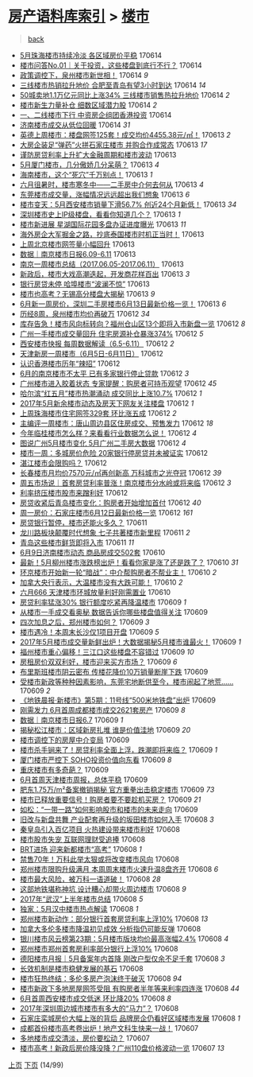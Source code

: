 [房产语料库索引](../../README.md)  > [楼市](楼市.md)
====
> [back](../README.md)

- [5月珠海楼市持续冷淡 各区域房价平稳](http://jkwz.applinzi.com/ittc/6978977333795881989.html#5%E6%9C%88%E7%8F%A0%E6%B5%B7%E6%A5%BC%E5%B8%82%E6%8C%81%E7%BB%AD%E5%86%B7%E6%B7%A1+%E5%90%84%E5%8C%BA%E5%9F%9F%E6%88%BF%E4%BB%B7%E5%B9%B3%E7%A8%B3) 170614  
- [楼市问答No.01｜关于投资，这些楼盘到底行不行？](http://jkwz.applinzi.com/ittc/6978961355427021829.html#%E6%A5%BC%E5%B8%82%E9%97%AE%E7%AD%94No.01%EF%BD%9C%E5%85%B3%E4%BA%8E%E6%8A%95%E8%B5%84%EF%BC%8C%E8%BF%99%E4%BA%9B%E6%A5%BC%E7%9B%98%E5%88%B0%E5%BA%95%E8%A1%8C%E4%B8%8D%E8%A1%8C%EF%BC%9F) 170614  
- [政策调控下，泉州楼市新世相！](http://jkwz.applinzi.com/ittc/6978950070878602245.html#%E6%94%BF%E7%AD%96%E8%B0%83%E6%8E%A7%E4%B8%8B%EF%BC%8C%E6%B3%89%E5%B7%9E%E6%A5%BC%E5%B8%82%E6%96%B0%E4%B8%96%E7%9B%B8%EF%BC%81) 170614 *9* 
- [三线楼市热销拉升地价 合肥至青岛有望3小时到达](http://jkwz.applinzi.com/ittc/6978948868807853061.html#%E4%B8%89%E7%BA%BF%E6%A5%BC%E5%B8%82%E7%83%AD%E9%94%80%E6%8B%89%E5%8D%87%E5%9C%B0%E4%BB%B7+%E5%90%88%E8%82%A5%E8%87%B3%E9%9D%92%E5%B2%9B%E6%9C%89%E6%9C%9B3%E5%B0%8F%E6%97%B6%E5%88%B0%E8%BE%BE) 170614 *14* 
- [50城卖地1.1万亿元同比上涨34% 三线楼市销售热拉升地价](http://jkwz.applinzi.com/ittc/6978905158925681669.html#50%E5%9F%8E%E5%8D%96%E5%9C%B01.1%E4%B8%87%E4%BA%BF%E5%85%83%E5%90%8C%E6%AF%94%E4%B8%8A%E6%B6%A834%25+%E4%B8%89%E7%BA%BF%E6%A5%BC%E5%B8%82%E9%94%80%E5%94%AE%E7%83%AD%E6%8B%89%E5%8D%87%E5%9C%B0%E4%BB%B7) 170614 *2* 
- [楼市新生力量补仓 细数区域潜力股](http://jkwz.applinzi.com/ittc/6978913134868694020.html#%E6%A5%BC%E5%B8%82%E6%96%B0%E7%94%9F%E5%8A%9B%E9%87%8F%E8%A1%A5%E4%BB%93+%E7%BB%86%E6%95%B0%E5%8C%BA%E5%9F%9F%E6%BD%9C%E5%8A%9B%E8%82%A1) 170614 *2* 
- [一、二线楼市下行 中资房企组团香港投资](http://jkwz.applinzi.com/ittc/6978846015015617540.html#%E4%B8%80%E3%80%81%E4%BA%8C%E7%BA%BF%E6%A5%BC%E5%B8%82%E4%B8%8B%E8%A1%8C+%E4%B8%AD%E8%B5%84%E6%88%BF%E4%BC%81%E7%BB%84%E5%9B%A2%E9%A6%99%E6%B8%AF%E6%8A%95%E8%B5%84) 170614  
- [济南楼市成交从低位回暖](http://jkwz.applinzi.com/ittc/6978830214363612165.html#%E6%B5%8E%E5%8D%97%E6%A5%BC%E5%B8%82%E6%88%90%E4%BA%A4%E4%BB%8E%E4%BD%8E%E4%BD%8D%E5%9B%9E%E6%9A%96) 170614 *31* 
- [英德上周楼市：楼盘网签125套！成交均价4455.38元/㎡！](http://jkwz.applinzi.com/ittc/6978797838367458308.html#%E8%8B%B1%E5%BE%B7%E4%B8%8A%E5%91%A8%E6%A5%BC%E5%B8%82%EF%BC%9A%E6%A5%BC%E7%9B%98%E7%BD%91%E7%AD%BE125%E5%A5%97%EF%BC%81%E6%88%90%E4%BA%A4%E5%9D%87%E4%BB%B74455.38%E5%85%83%2F%E3%8E%A1%EF%BC%81) 170613 *2* 
- [大房企装足“弹药”火拼石家庄楼市 并购合作成常态](http://jkwz.applinzi.com/ittc/6978796113053090821.html#%E5%A4%A7%E6%88%BF%E4%BC%81%E8%A3%85%E8%B6%B3%E2%80%9C%E5%BC%B9%E8%8D%AF%E2%80%9D%E7%81%AB%E6%8B%BC%E7%9F%B3%E5%AE%B6%E5%BA%84%E6%A5%BC%E5%B8%82+%E5%B9%B6%E8%B4%AD%E5%90%88%E4%BD%9C%E6%88%90%E5%B8%B8%E6%80%81) 170613 *17* 
- [谨防房贷利率上升扩大金融周期和楼市波动](http://jkwz.applinzi.com/ittc/6978793540598367236.html#%E8%B0%A8%E9%98%B2%E6%88%BF%E8%B4%B7%E5%88%A9%E7%8E%87%E4%B8%8A%E5%8D%87%E6%89%A9%E5%A4%A7%E9%87%91%E8%9E%8D%E5%91%A8%E6%9C%9F%E5%92%8C%E6%A5%BC%E5%B8%82%E6%B3%A2%E5%8A%A8) 170613  
- [5月厦门楼市，几分傲娇几分呆萌？](http://jkwz.applinzi.com/ittc/6978757029949604868.html#5%E6%9C%88%E5%8E%A6%E9%97%A8%E6%A5%BC%E5%B8%82%EF%BC%8C%E5%87%A0%E5%88%86%E5%82%B2%E5%A8%87%E5%87%A0%E5%88%86%E5%91%86%E8%90%8C%EF%BC%9F) 170613 *4* 
- [海南楼市，这个“死穴”千万别点！](http://jkwz.applinzi.com/ittc/6978717335874438149.html#%E6%B5%B7%E5%8D%97%E6%A5%BC%E5%B8%82%EF%BC%8C%E8%BF%99%E4%B8%AA%E2%80%9C%E6%AD%BB%E7%A9%B4%E2%80%9D%E5%8D%83%E4%B8%87%E5%88%AB%E7%82%B9%EF%BC%81) 170613 *1* 
- [六月徂暑时，楼市寒冬中——二手房中介何去何从](http://jkwz.applinzi.com/ittc/6978694269060514821.html#%E5%85%AD%E6%9C%88%E5%BE%82%E6%9A%91%E6%97%B6%EF%BC%8C%E6%A5%BC%E5%B8%82%E5%AF%92%E5%86%AC%E4%B8%AD%E2%80%94%E2%80%94%E4%BA%8C%E6%89%8B%E6%88%BF%E4%B8%AD%E4%BB%8B%E4%BD%95%E5%8E%BB%E4%BD%95%E4%BB%8E) 170613 *4* 
- [东莞楼市成交量，涨幅情况远远超出我们想象](http://jkwz.applinzi.com/ittc/6978699065997919237.html#%E4%B8%9C%E8%8E%9E%E6%A5%BC%E5%B8%82%E6%88%90%E4%BA%A4%E9%87%8F%EF%BC%8C%E6%B6%A8%E5%B9%85%E6%83%85%E5%86%B5%E8%BF%9C%E8%BF%9C%E8%B6%85%E5%87%BA%E6%88%91%E4%BB%AC%E6%83%B3%E8%B1%A1) 170613 *6* 
- [楼市变天：5月西安楼市销量下滑56.7% 创近24个月新低！](http://jkwz.applinzi.com/ittc/6978693969713054724.html#%E6%A5%BC%E5%B8%82%E5%8F%98%E5%A4%A9%EF%BC%9A5%E6%9C%88%E8%A5%BF%E5%AE%89%E6%A5%BC%E5%B8%82%E9%94%80%E9%87%8F%E4%B8%8B%E6%BB%9156.7%25+%E5%88%9B%E8%BF%9124%E4%B8%AA%E6%9C%88%E6%96%B0%E4%BD%8E%EF%BC%81) 170613 *34* 
- [深圳楼市史上IP级楼盘，看看你知道几个？](http://jkwz.applinzi.com/ittc/6978676309495383045.html#%E6%B7%B1%E5%9C%B3%E6%A5%BC%E5%B8%82%E5%8F%B2%E4%B8%8AIP%E7%BA%A7%E6%A5%BC%E7%9B%98%EF%BC%8C%E7%9C%8B%E7%9C%8B%E4%BD%A0%E7%9F%A5%E9%81%93%E5%87%A0%E4%B8%AA%EF%BC%9F) 170613 *1* 
- [楼市新进展 星湖国际花园多盘办证进度曝光](http://jkwz.applinzi.com/ittc/6978653302278325253.html#%E6%A5%BC%E5%B8%82%E6%96%B0%E8%BF%9B%E5%B1%95+%E6%98%9F%E6%B9%96%E5%9B%BD%E9%99%85%E8%8A%B1%E5%9B%AD%E5%A4%9A%E7%9B%98%E5%8A%9E%E8%AF%81%E8%BF%9B%E5%BA%A6%E6%9B%9D%E5%85%89) 170613 *11* 
- [海外房企大军掘金之路，抄底泰国楼市时机正当时！](http://jkwz.applinzi.com/ittc/6978636208396567556.html#%E6%B5%B7%E5%A4%96%E6%88%BF%E4%BC%81%E5%A4%A7%E5%86%9B%E6%8E%98%E9%87%91%E4%B9%8B%E8%B7%AF%EF%BC%8C%E6%8A%84%E5%BA%95%E6%B3%B0%E5%9B%BD%E6%A5%BC%E5%B8%82%E6%97%B6%E6%9C%BA%E6%AD%A3%E5%BD%93%E6%97%B6%EF%BC%81) 170613  
- [上周北京楼市网签量小幅回升](http://jkwz.applinzi.com/ittc/6978601631351309317.html#%E4%B8%8A%E5%91%A8%E5%8C%97%E4%BA%AC%E6%A5%BC%E5%B8%82%E7%BD%91%E7%AD%BE%E9%87%8F%E5%B0%8F%E5%B9%85%E5%9B%9E%E5%8D%87) 170613  
- [数据｜南京楼市日报6.09-6.11](http://jkwz.applinzi.com/ittc/6978596667195393029.html#%E6%95%B0%E6%8D%AE%EF%BD%9C%E5%8D%97%E4%BA%AC%E6%A5%BC%E5%B8%82%E6%97%A5%E6%8A%A56.09-6.11) 170613  
- [南京一周楼市总结（2017.06.05-2017.06.11）](http://jkwz.applinzi.com/ittc/6978594962261148677.html#%E5%8D%97%E4%BA%AC%E4%B8%80%E5%91%A8%E6%A5%BC%E5%B8%82%E6%80%BB%E7%BB%93%EF%BC%882017.06.05-2017.06.11%EF%BC%89) 170613  
- [新政后，楼市大戏高潮迭起，开发商花样百出](http://jkwz.applinzi.com/ittc/6978579518770906117.html#%E6%96%B0%E6%94%BF%E5%90%8E%EF%BC%8C%E6%A5%BC%E5%B8%82%E5%A4%A7%E6%88%8F%E9%AB%98%E6%BD%AE%E8%BF%AD%E8%B5%B7%EF%BC%8C%E5%BC%80%E5%8F%91%E5%95%86%E8%8A%B1%E6%A0%B7%E7%99%BE%E5%87%BA) 170613 *3* 
- [银行房贷未停 哈埠楼市“波澜不惊”](http://jkwz.applinzi.com/ittc/6978574660496000004.html#%E9%93%B6%E8%A1%8C%E6%88%BF%E8%B4%B7%E6%9C%AA%E5%81%9C+%E5%93%88%E5%9F%A0%E6%A5%BC%E5%B8%82%E2%80%9C%E6%B3%A2%E6%BE%9C%E4%B8%8D%E6%83%8A%E2%80%9D) 170613  
- [楼市也高考？无锡高分楼盘大揭秘](http://jkwz.applinzi.com/ittc/6978542463185585156.html#%E6%A5%BC%E5%B8%82%E4%B9%9F%E9%AB%98%E8%80%83%EF%BC%9F%E6%97%A0%E9%94%A1%E9%AB%98%E5%88%86%E6%A5%BC%E7%9B%98%E5%A4%A7%E6%8F%AD%E7%A7%98) 170613 *9* 
- [6月新一周房价，深圳二手房楼市6月13日最新价格一览！](http://jkwz.applinzi.com/ittc/6978518436257727492.html#6%E6%9C%88%E6%96%B0%E4%B8%80%E5%91%A8%E6%88%BF%E4%BB%B7%EF%BC%8C%E6%B7%B1%E5%9C%B3%E4%BA%8C%E6%89%8B%E6%88%BF%E6%A5%BC%E5%B8%826%E6%9C%8813%E6%97%A5%E6%9C%80%E6%96%B0%E4%BB%B7%E6%A0%BC%E4%B8%80%E8%A7%88%EF%BC%81) 170613 *6* 
- [历经8周，泉州楼市均价再破万](http://jkwz.applinzi.com/ittc/6978390885967332357.html#%E5%8E%86%E7%BB%8F8%E5%91%A8%EF%BC%8C%E6%B3%89%E5%B7%9E%E6%A5%BC%E5%B8%82%E5%9D%87%E4%BB%B7%E5%86%8D%E7%A0%B4%E4%B8%87) 170612 *34* 
- [库存告急！楼市风向标转向？福州仓山区13个即将入市新盘一览](http://jkwz.applinzi.com/ittc/6978369550335607813.html#%E5%BA%93%E5%AD%98%E5%91%8A%E6%80%A5%EF%BC%81%E6%A5%BC%E5%B8%82%E9%A3%8E%E5%90%91%E6%A0%87%E8%BD%AC%E5%90%91%EF%BC%9F%E7%A6%8F%E5%B7%9E%E4%BB%93%E5%B1%B1%E5%8C%BA13%E4%B8%AA%E5%8D%B3%E5%B0%86%E5%85%A5%E5%B8%82%E6%96%B0%E7%9B%98%E4%B8%80%E8%A7%88) 170612 *8* 
- [广州一手楼市成交量回升 住宅房源补仓暴涨374%](http://jkwz.applinzi.com/ittc/6978352941416055812.html#%E5%B9%BF%E5%B7%9E%E4%B8%80%E6%89%8B%E6%A5%BC%E5%B8%82%E6%88%90%E4%BA%A4%E9%87%8F%E5%9B%9E%E5%8D%87+%E4%BD%8F%E5%AE%85%E6%88%BF%E6%BA%90%E8%A1%A5%E4%BB%93%E6%9A%B4%E6%B6%A8374%25) 170612 *5* 
- [西安楼市快报 每周数据解读（6.5-6.11）](http://jkwz.applinzi.com/ittc/6978344836900848645.html#%E8%A5%BF%E5%AE%89%E6%A5%BC%E5%B8%82%E5%BF%AB%E6%8A%A5+%E6%AF%8F%E5%91%A8%E6%95%B0%E6%8D%AE%E8%A7%A3%E8%AF%BB%EF%BC%886.5-6.11%EF%BC%89) 170612 *2* 
- [天津新房一周楼市（6月5日-6月11日）](http://jkwz.applinzi.com/ittc/6978341897251587077.html#%E5%A4%A9%E6%B4%A5%E6%96%B0%E6%88%BF%E4%B8%80%E5%91%A8%E6%A5%BC%E5%B8%82%EF%BC%886%E6%9C%885%E6%97%A5-6%E6%9C%8811%E6%97%A5%EF%BC%89) 170612  
- [认识香港楼市历年“辣招”](http://jkwz.applinzi.com/ittc/6978330217662645252.html#%E8%AE%A4%E8%AF%86%E9%A6%99%E6%B8%AF%E6%A5%BC%E5%B8%82%E5%8E%86%E5%B9%B4%E2%80%9C%E8%BE%A3%E6%8B%9B%E2%80%9D) 170612  
- [6月的南京楼市不太平 已有多家银行停止贷款](http://jkwz.applinzi.com/ittc/6978331584808616964.html#6%E6%9C%88%E7%9A%84%E5%8D%97%E4%BA%AC%E6%A5%BC%E5%B8%82%E4%B8%8D%E5%A4%AA%E5%B9%B3+%E5%B7%B2%E6%9C%89%E5%A4%9A%E5%AE%B6%E9%93%B6%E8%A1%8C%E5%81%9C%E6%AD%A2%E8%B4%B7%E6%AC%BE) 170612 *3* 
- [广州楼市进入胶着状态 专家提醒：购房者可持币观望](http://jkwz.applinzi.com/ittc/6978331508459701253.html#%E5%B9%BF%E5%B7%9E%E6%A5%BC%E5%B8%82%E8%BF%9B%E5%85%A5%E8%83%B6%E7%9D%80%E7%8A%B6%E6%80%81+%E4%B8%93%E5%AE%B6%E6%8F%90%E9%86%92%EF%BC%9A%E8%B4%AD%E6%88%BF%E8%80%85%E5%8F%AF%E6%8C%81%E5%B8%81%E8%A7%82%E6%9C%9B) 170612 *45* 
- [哈尔滨“红五月”楼市热潮涌动 成交同比上涨10.7%](http://jkwz.applinzi.com/ittc/6978329397407777797.html#%E5%93%88%E5%B0%94%E6%BB%A8%E2%80%9C%E7%BA%A2%E4%BA%94%E6%9C%88%E2%80%9D%E6%A5%BC%E5%B8%82%E7%83%AD%E6%BD%AE%E6%B6%8C%E5%8A%A8+%E6%88%90%E4%BA%A4%E5%90%8C%E6%AF%94%E4%B8%8A%E6%B6%A810.7%25) 170612 *1* 
- [2017年5月新余楼市动态及房天下网友关注楼盘](http://jkwz.applinzi.com/ittc/6978310544321676293.html#2017%E5%B9%B45%E6%9C%88%E6%96%B0%E4%BD%99%E6%A5%BC%E5%B8%82%E5%8A%A8%E6%80%81%E5%8F%8A%E6%88%BF%E5%A4%A9%E4%B8%8B%E7%BD%91%E5%8F%8B%E5%85%B3%E6%B3%A8%E6%A5%BC%E7%9B%98) 170612 *1* 
- [上周珠海楼市住宅网签329套 环比涨五成](http://jkwz.applinzi.com/ittc/6978309538003289092.html#%E4%B8%8A%E5%91%A8%E7%8F%A0%E6%B5%B7%E6%A5%BC%E5%B8%82%E4%BD%8F%E5%AE%85%E7%BD%91%E7%AD%BE329%E5%A5%97+%E7%8E%AF%E6%AF%94%E6%B6%A8%E4%BA%94%E6%88%90) 170612 *2* 
- [主编评一周楼市：唐山周边县区住房成交、预售发力](http://jkwz.applinzi.com/ittc/6978311713903346692.html#%E4%B8%BB%E7%BC%96%E8%AF%84%E4%B8%80%E5%91%A8%E6%A5%BC%E5%B8%82%EF%BC%9A%E5%94%90%E5%B1%B1%E5%91%A8%E8%BE%B9%E5%8E%BF%E5%8C%BA%E4%BD%8F%E6%88%BF%E6%88%90%E4%BA%A4%E3%80%81%E9%A2%84%E5%94%AE%E5%8F%91%E5%8A%9B) 170612 *18* 
- [今年临桂楼市怎么样？来看看行业数据怎么说！](http://jkwz.applinzi.com/ittc/6978247230740759556.html#%E4%BB%8A%E5%B9%B4%E4%B8%B4%E6%A1%82%E6%A5%BC%E5%B8%82%E6%80%8E%E4%B9%88%E6%A0%B7%EF%BC%9F%E6%9D%A5%E7%9C%8B%E7%9C%8B%E8%A1%8C%E4%B8%9A%E6%95%B0%E6%8D%AE%E6%80%8E%E4%B9%88%E8%AF%B4%EF%BC%81) 170612 *4* 
- [图说广州5月楼市变化 5月广州二手房大数据](http://jkwz.applinzi.com/ittc/6978219592278082564.html#%E5%9B%BE%E8%AF%B4%E5%B9%BF%E5%B7%9E5%E6%9C%88%E6%A5%BC%E5%B8%82%E5%8F%98%E5%8C%96+5%E6%9C%88%E5%B9%BF%E5%B7%9E%E4%BA%8C%E6%89%8B%E6%88%BF%E5%A4%A7%E6%95%B0%E6%8D%AE) 170612 *4* 
- [楼市一周：多城房价危险 20家银行停房贷并未被证实](http://jkwz.applinzi.com/ittc/6978214523998569476.html#%E6%A5%BC%E5%B8%82%E4%B8%80%E5%91%A8%EF%BC%9A%E5%A4%9A%E5%9F%8E%E6%88%BF%E4%BB%B7%E5%8D%B1%E9%99%A9+20%E5%AE%B6%E9%93%B6%E8%A1%8C%E5%81%9C%E6%88%BF%E8%B4%B7%E5%B9%B6%E6%9C%AA%E8%A2%AB%E8%AF%81%E5%AE%9E) 170612  
- [湛江楼市会限购吗？](http://jkwz.applinzi.com/ittc/6978213721380750340.html#%E6%B9%9B%E6%B1%9F%E6%A5%BC%E5%B8%82%E4%BC%9A%E9%99%90%E8%B4%AD%E5%90%97%EF%BC%9F) 170612  
- [长春楼市月均价7570元/㎡再创新高 万科城市之光夺冠](http://jkwz.applinzi.com/ittc/6978213691689272325.html#%E9%95%BF%E6%98%A5%E6%A5%BC%E5%B8%82%E6%9C%88%E5%9D%87%E4%BB%B77570%E5%85%83%2F%E3%8E%A1%E5%86%8D%E5%88%9B%E6%96%B0%E9%AB%98+%E4%B8%87%E7%A7%91%E5%9F%8E%E5%B8%82%E4%B9%8B%E5%85%89%E5%A4%BA%E5%86%A0) 170612 *39* 
- [周五市场说｜首套房贷利率普涨！南京楼市分水岭或将来临](http://jkwz.applinzi.com/ittc/6978207142967247876.html#%E5%91%A8%E4%BA%94%E5%B8%82%E5%9C%BA%E8%AF%B4%EF%BD%9C%E9%A6%96%E5%A5%97%E6%88%BF%E8%B4%B7%E5%88%A9%E7%8E%87%E6%99%AE%E6%B6%A8%EF%BC%81%E5%8D%97%E4%BA%AC%E6%A5%BC%E5%B8%82%E5%88%86%E6%B0%B4%E5%B2%AD%E6%88%96%E5%B0%86%E6%9D%A5%E4%B8%B4) 170612 *3* 
- [利率挤压楼市股市来蹭利好](http://jkwz.applinzi.com/ittc/6978205714466997253.html#%E5%88%A9%E7%8E%87%E6%8C%A4%E5%8E%8B%E6%A5%BC%E5%B8%82%E8%82%A1%E5%B8%82%E6%9D%A5%E8%B9%AD%E5%88%A9%E5%A5%BD) 170612  
- [房贷收紧后青岛楼市变化：购房者开始增加首付](http://jkwz.applinzi.com/ittc/6978201563087520772.html#%E6%88%BF%E8%B4%B7%E6%94%B6%E7%B4%A7%E5%90%8E%E9%9D%92%E5%B2%9B%E6%A5%BC%E5%B8%82%E5%8F%98%E5%8C%96%EF%BC%9A%E8%B4%AD%E6%88%BF%E8%80%85%E5%BC%80%E5%A7%8B%E5%A2%9E%E5%8A%A0%E9%A6%96%E4%BB%98) 170612 *40* 
- [周一房价：石家庄楼市6月12日最新价格一览](http://jkwz.applinzi.com/ittc/6978109242404766725.html#%E5%91%A8%E4%B8%80%E6%88%BF%E4%BB%B7%EF%BC%9A%E7%9F%B3%E5%AE%B6%E5%BA%84%E6%A5%BC%E5%B8%826%E6%9C%8812%E6%97%A5%E6%9C%80%E6%96%B0%E4%BB%B7%E6%A0%BC%E4%B8%80%E8%A7%88) 170612 *161* 
- [房贷银行暂停，楼市还能火多久？](http://jkwz.applinzi.com/ittc/6978028955515749381.html#%E6%88%BF%E8%B4%B7%E9%93%B6%E8%A1%8C%E6%9A%82%E5%81%9C%EF%BC%8C%E6%A5%BC%E5%B8%82%E8%BF%98%E8%83%BD%E7%81%AB%E5%A4%9A%E4%B9%85%EF%BC%9F) 170611  
- [龙川路板块颠覆时代想象 七子共著楼市新里程](http://jkwz.applinzi.com/ittc/6977875404843910149.html#%E9%BE%99%E5%B7%9D%E8%B7%AF%E6%9D%BF%E5%9D%97%E9%A2%A0%E8%A6%86%E6%97%B6%E4%BB%A3%E6%83%B3%E8%B1%A1+%E4%B8%83%E5%AD%90%E5%85%B1%E8%91%97%E6%A5%BC%E5%B8%82%E6%96%B0%E9%87%8C%E7%A8%8B) 170611 *2* 
- [青岛这些楼市鲜货即将入市](http://jkwz.applinzi.com/ittc/6977691838625350660.html#%E9%9D%92%E5%B2%9B%E8%BF%99%E4%BA%9B%E6%A5%BC%E5%B8%82%E9%B2%9C%E8%B4%A7%E5%8D%B3%E5%B0%86%E5%85%A5%E5%B8%82) 170611 *11* 
- [6月9日济南楼市动态 商品房成交502套](http://jkwz.applinzi.com/ittc/6977675617393705988.html#6%E6%9C%889%E6%97%A5%E6%B5%8E%E5%8D%97%E6%A5%BC%E5%B8%82%E5%8A%A8%E6%80%81+%E5%95%86%E5%93%81%E6%88%BF%E6%88%90%E4%BA%A4502%E5%A5%97) 170610  
- [最新！5月柳州楼市涨跌榜出炉！看看你家是涨了还是跌了？](http://jkwz.applinzi.com/ittc/6977646639874311173.html#%E6%9C%80%E6%96%B0%EF%BC%815%E6%9C%88%E6%9F%B3%E5%B7%9E%E6%A5%BC%E5%B8%82%E6%B6%A8%E8%B7%8C%E6%A6%9C%E5%87%BA%E7%82%89%EF%BC%81%E7%9C%8B%E7%9C%8B%E4%BD%A0%E5%AE%B6%E6%98%AF%E6%B6%A8%E4%BA%86%E8%BF%98%E6%98%AF%E8%B7%8C%E4%BA%86%EF%BC%9F) 170610 *31* 
- [环京楼市开始新一轮“暗战”：中介帮购房者不帮业主！](http://jkwz.applinzi.com/ittc/6977553638556713988.html#%E7%8E%AF%E4%BA%AC%E6%A5%BC%E5%B8%82%E5%BC%80%E5%A7%8B%E6%96%B0%E4%B8%80%E8%BD%AE%E2%80%9C%E6%9A%97%E6%88%98%E2%80%9D%EF%BC%9A%E4%B8%AD%E4%BB%8B%E5%B8%AE%E8%B4%AD%E6%88%BF%E8%80%85%E4%B8%8D%E5%B8%AE%E4%B8%9A%E4%B8%BB%EF%BC%81) 170610 *2* 
- [加拿大央行表示，大温楼市没有大跌可能！](http://jkwz.applinzi.com/ittc/6977469041370203141.html#%E5%8A%A0%E6%8B%BF%E5%A4%A7%E5%A4%AE%E8%A1%8C%E8%A1%A8%E7%A4%BA%EF%BC%8C%E5%A4%A7%E6%B8%A9%E6%A5%BC%E5%B8%82%E6%B2%A1%E6%9C%89%E5%A4%A7%E8%B7%8C%E5%8F%AF%E8%83%BD%EF%BC%81) 170610 *2* 
- [六月666 天津楼市环城放量利好刚需置业](http://jkwz.applinzi.com/ittc/6977453302265414661.html#%E5%85%AD%E6%9C%88666+%E5%A4%A9%E6%B4%A5%E6%A5%BC%E5%B8%82%E7%8E%AF%E5%9F%8E%E6%94%BE%E9%87%8F%E5%88%A9%E5%A5%BD%E5%88%9A%E9%9C%80%E7%BD%AE%E4%B8%9A) 170610  
- [房贷利率猛涨30% 银行额度吃紧再降温楼市](http://jkwz.applinzi.com/ittc/6977283971858564100.html#%E6%88%BF%E8%B4%B7%E5%88%A9%E7%8E%87%E7%8C%9B%E6%B6%A830%25+%E9%93%B6%E8%A1%8C%E9%A2%9D%E5%BA%A6%E5%90%83%E7%B4%A7%E5%86%8D%E9%99%8D%E6%B8%A9%E6%A5%BC%E5%B8%82) 170609 *1* 
- [从楼市一手成交看奥秘 数据告诉你哪些楼盘值得关注](http://jkwz.applinzi.com/ittc/6977237273580930052.html#%E4%BB%8E%E6%A5%BC%E5%B8%82%E4%B8%80%E6%89%8B%E6%88%90%E4%BA%A4%E7%9C%8B%E5%A5%A5%E7%A7%98+%E6%95%B0%E6%8D%AE%E5%91%8A%E8%AF%89%E4%BD%A0%E5%93%AA%E4%BA%9B%E6%A5%BC%E7%9B%98%E5%80%BC%E5%BE%97%E5%85%B3%E6%B3%A8) 170609  
- [四次加息之后，郑州楼市如何？](http://jkwz.applinzi.com/ittc/6977236027860059141.html#%E5%9B%9B%E6%AC%A1%E5%8A%A0%E6%81%AF%E4%B9%8B%E5%90%8E%EF%BC%8C%E9%83%91%E5%B7%9E%E6%A5%BC%E5%B8%82%E5%A6%82%E4%BD%95%EF%BC%9F) 170609 *3* 
- [楼市遇冷！本周末长沙仅1项目开盘](http://jkwz.applinzi.com/ittc/6977223980711674885.html#%E6%A5%BC%E5%B8%82%E9%81%87%E5%86%B7%EF%BC%81%E6%9C%AC%E5%91%A8%E6%9C%AB%E9%95%BF%E6%B2%99%E4%BB%851%E9%A1%B9%E7%9B%AE%E5%BC%80%E7%9B%98) 170609 *5* 
- [2017年5月楼市成交量新鲜出炉！大数据揭秘5月楼市谁最火！](http://jkwz.applinzi.com/ittc/6977217693034742789.html#2017%E5%B9%B45%E6%9C%88%E6%A5%BC%E5%B8%82%E6%88%90%E4%BA%A4%E9%87%8F%E6%96%B0%E9%B2%9C%E5%87%BA%E7%82%89%EF%BC%81%E5%A4%A7%E6%95%B0%E6%8D%AE%E6%8F%AD%E7%A7%985%E6%9C%88%E6%A5%BC%E5%B8%82%E8%B0%81%E6%9C%80%E7%81%AB%EF%BC%81) 170609 *1* 
- [福州楼市重心偏移！三江口这些楼盘不容错过](http://jkwz.applinzi.com/ittc/6977216132279698436.html#%E7%A6%8F%E5%B7%9E%E6%A5%BC%E5%B8%82%E9%87%8D%E5%BF%83%E5%81%8F%E7%A7%BB%EF%BC%81%E4%B8%89%E6%B1%9F%E5%8F%A3%E8%BF%99%E4%BA%9B%E6%A5%BC%E7%9B%98%E4%B8%8D%E5%AE%B9%E9%94%99%E8%BF%87) 170609 *10* 
- [房租房价双双利好，楼市迎来买方市场？](http://jkwz.applinzi.com/ittc/6977211739438318596.html#%E6%88%BF%E7%A7%9F%E6%88%BF%E4%BB%B7%E5%8F%8C%E5%8F%8C%E5%88%A9%E5%A5%BD%EF%BC%8C%E6%A5%BC%E5%B8%82%E8%BF%8E%E6%9D%A5%E4%B9%B0%E6%96%B9%E5%B8%82%E5%9C%BA%EF%BC%9F) 170609 *6* 
- [布里斯班楼市阴云密布 传楼花降价10万销量断崖下跌](http://jkwz.applinzi.com/ittc/6977182157934953477.html#%E5%B8%83%E9%87%8C%E6%96%AF%E7%8F%AD%E6%A5%BC%E5%B8%82%E9%98%B4%E4%BA%91%E5%AF%86%E5%B8%83+%E4%BC%A0%E6%A5%BC%E8%8A%B1%E9%99%8D%E4%BB%B710%E4%B8%87%E9%94%80%E9%87%8F%E6%96%AD%E5%B4%96%E4%B8%8B%E8%B7%8C) 170609  
- [受楼市新政等种种因素影响，东莞宅地断供至今，楼市闹起了地荒……](http://jkwz.applinzi.com/ittc/6976958788513825797.html#%E5%8F%97%E6%A5%BC%E5%B8%82%E6%96%B0%E6%94%BF%E7%AD%89%E7%A7%8D%E7%A7%8D%E5%9B%A0%E7%B4%A0%E5%BD%B1%E5%93%8D%EF%BC%8C%E4%B8%9C%E8%8E%9E%E5%AE%85%E5%9C%B0%E6%96%AD%E4%BE%9B%E8%87%B3%E4%BB%8A%EF%BC%8C%E6%A5%BC%E5%B8%82%E9%97%B9%E8%B5%B7%E4%BA%86%E5%9C%B0%E8%8D%92%E2%80%A6%E2%80%A6) 170609 *2* 
- [《地铁晨报·新楼市》第5期：11号线“500米地铁盘”出炉](http://jkwz.applinzi.com/ittc/6977163829984101381.html#%E3%80%8A%E5%9C%B0%E9%93%81%E6%99%A8%E6%8A%A5%C2%B7%E6%96%B0%E6%A5%BC%E5%B8%82%E3%80%8B%E7%AC%AC5%E6%9C%9F%EF%BC%9A11%E5%8F%B7%E7%BA%BF%E2%80%9C500%E7%B1%B3%E5%9C%B0%E9%93%81%E7%9B%98%E2%80%9D%E5%87%BA%E7%82%89) 170609  
- [刚需发力 6月首周成都楼市成交2621套房产](http://jkwz.applinzi.com/ittc/6977123488174179333.html#%E5%88%9A%E9%9C%80%E5%8F%91%E5%8A%9B+6%E6%9C%88%E9%A6%96%E5%91%A8%E6%88%90%E9%83%BD%E6%A5%BC%E5%B8%82%E6%88%90%E4%BA%A42621%E5%A5%97%E6%88%BF%E4%BA%A7) 170609 *8* 
- [数据｜南京楼市日报6.7](http://jkwz.applinzi.com/ittc/6977121636560929797.html#%E6%95%B0%E6%8D%AE%EF%BD%9C%E5%8D%97%E4%BA%AC%E6%A5%BC%E5%B8%82%E6%97%A5%E6%8A%A56.7) 170609 *1* 
- [揭秘松江楼市：区域新房扎堆 谁是价值洼地](http://jkwz.applinzi.com/ittc/6977120455503643653.html#%E6%8F%AD%E7%A7%98%E6%9D%BE%E6%B1%9F%E6%A5%BC%E5%B8%82%EF%BC%9A%E5%8C%BA%E5%9F%9F%E6%96%B0%E6%88%BF%E6%89%8E%E5%A0%86+%E8%B0%81%E6%98%AF%E4%BB%B7%E5%80%BC%E6%B4%BC%E5%9C%B0) 170609 *20* 
- [楼市调控下的房屋中介变局](http://jkwz.applinzi.com/ittc/6977116943893922821.html#%E6%A5%BC%E5%B8%82%E8%B0%83%E6%8E%A7%E4%B8%8B%E7%9A%84%E6%88%BF%E5%B1%8B%E4%B8%AD%E4%BB%8B%E5%8F%98%E5%B1%80) 170609  
- [楼市杀手锏来了！房贷利率全面上浮，跌潮即将来临？](http://jkwz.applinzi.com/ittc/6977116714847175685.html#%E6%A5%BC%E5%B8%82%E6%9D%80%E6%89%8B%E9%94%8F%E6%9D%A5%E4%BA%86%EF%BC%81%E6%88%BF%E8%B4%B7%E5%88%A9%E7%8E%87%E5%85%A8%E9%9D%A2%E4%B8%8A%E6%B5%AE%EF%BC%8C%E8%B7%8C%E6%BD%AE%E5%8D%B3%E5%B0%86%E6%9D%A5%E4%B8%B4%EF%BC%9F) 170609 *1* 
- [厦门楼市严控下 SOHO投资价值向东看](http://jkwz.applinzi.com/ittc/6977110215802487812.html#%E5%8E%A6%E9%97%A8%E6%A5%BC%E5%B8%82%E4%B8%A5%E6%8E%A7%E4%B8%8B+SOHO%E6%8A%95%E8%B5%84%E4%BB%B7%E5%80%BC%E5%90%91%E4%B8%9C%E7%9C%8B) 170609 *8* 
- [重庆楼市有多奇葩？](http://jkwz.applinzi.com/ittc/6977105649899930628.html#%E9%87%8D%E5%BA%86%E6%A5%BC%E5%B8%82%E6%9C%89%E5%A4%9A%E5%A5%87%E8%91%A9%EF%BC%9F) 170609  
- [6月首周天津楼市周报，总体平稳](http://jkwz.applinzi.com/ittc/6977104183164404740.html#6%E6%9C%88%E9%A6%96%E5%91%A8%E5%A4%A9%E6%B4%A5%E6%A5%BC%E5%B8%82%E5%91%A8%E6%8A%A5%EF%BC%8C%E6%80%BB%E4%BD%93%E5%B9%B3%E7%A8%B3) 170609  
- [肥东1.75万/m²备案撤销揭秘 官方重拳出击稳定楼市](http://jkwz.applinzi.com/ittc/6976969410446099461.html#%E8%82%A5%E4%B8%9C1.75%E4%B8%87%2Fm%C2%B2%E5%A4%87%E6%A1%88%E6%92%A4%E9%94%80%E6%8F%AD%E7%A7%98+%E5%AE%98%E6%96%B9%E9%87%8D%E6%8B%B3%E5%87%BA%E5%87%BB%E7%A8%B3%E5%AE%9A%E6%A5%BC%E5%B8%82) 170609 *73* 
- [楼市已释放重要信号！购房者要不要趁机买房？](http://jkwz.applinzi.com/ittc/6977094241871201285.html#%E6%A5%BC%E5%B8%82%E5%B7%B2%E9%87%8A%E6%94%BE%E9%87%8D%E8%A6%81%E4%BF%A1%E5%8F%B7%EF%BC%81%E8%B4%AD%E6%88%BF%E8%80%85%E8%A6%81%E4%B8%8D%E8%A6%81%E8%B6%81%E6%9C%BA%E4%B9%B0%E6%88%BF%EF%BC%9F) 170609 *21* 
- [如松：“一带一路”如何影响股市和楼市的未来走向](http://jkwz.applinzi.com/ittc/6977085872443753477.html#%E5%A6%82%E6%9D%BE%EF%BC%9A%E2%80%9C%E4%B8%80%E5%B8%A6%E4%B8%80%E8%B7%AF%E2%80%9D%E5%A6%82%E4%BD%95%E5%BD%B1%E5%93%8D%E8%82%A1%E5%B8%82%E5%92%8C%E6%A5%BC%E5%B8%82%E7%9A%84%E6%9C%AA%E6%9D%A5%E8%B5%B0%E5%90%91) 170609  
- [旧改与新盘共舞 产业配套再升级的坂田楼市如何入手](http://jkwz.applinzi.com/ittc/6976881903574451204.html#%E6%97%A7%E6%94%B9%E4%B8%8E%E6%96%B0%E7%9B%98%E5%85%B1%E8%88%9E+%E4%BA%A7%E4%B8%9A%E9%85%8D%E5%A5%97%E5%86%8D%E5%8D%87%E7%BA%A7%E7%9A%84%E5%9D%82%E7%94%B0%E6%A5%BC%E5%B8%82%E5%A6%82%E4%BD%95%E5%85%A5%E6%89%8B) 170608 *3* 
- [秦皇岛引入百亿项目 火热建设带来楼市利好](http://jkwz.applinzi.com/ittc/6976857612388664324.html#%E7%A7%A6%E7%9A%87%E5%B2%9B%E5%BC%95%E5%85%A5%E7%99%BE%E4%BA%BF%E9%A1%B9%E7%9B%AE+%E7%81%AB%E7%83%AD%E5%BB%BA%E8%AE%BE%E5%B8%A6%E6%9D%A5%E6%A5%BC%E5%B8%82%E5%88%A9%E5%A5%BD) 170608  
- [楼市股市失宠 互联网理财受追捧](http://jkwz.applinzi.com/ittc/6976856056524178437.html#%E6%A5%BC%E5%B8%82%E8%82%A1%E5%B8%82%E5%A4%B1%E5%AE%A0+%E4%BA%92%E8%81%94%E7%BD%91%E7%90%86%E8%B4%A2%E5%8F%97%E8%BF%BD%E6%8D%A7) 170608  
- [BRT进场 迎来新都楼市“高考”](http://jkwz.applinzi.com/ittc/6976848710750192645.html#BRT%E8%BF%9B%E5%9C%BA+%E8%BF%8E%E6%9D%A5%E6%96%B0%E9%83%BD%E6%A5%BC%E5%B8%82%E2%80%9C%E9%AB%98%E8%80%83%E2%80%9D) 170608 *1* 
- [禁售70年！万科此举太狠或将改变楼市风向](http://jkwz.applinzi.com/ittc/6976845972993737733.html#%E7%A6%81%E5%94%AE70%E5%B9%B4%EF%BC%81%E4%B8%87%E7%A7%91%E6%AD%A4%E4%B8%BE%E5%A4%AA%E7%8B%A0%E6%88%96%E5%B0%86%E6%94%B9%E5%8F%98%E6%A5%BC%E5%B8%82%E9%A3%8E%E5%90%91) 170608  
- [郑州楼市限购升级满月 本周周末楼市火速升温8盘齐开](http://jkwz.applinzi.com/ittc/6976845112528077828.html#%E9%83%91%E5%B7%9E%E6%A5%BC%E5%B8%82%E9%99%90%E8%B4%AD%E5%8D%87%E7%BA%A7%E6%BB%A1%E6%9C%88+%E6%9C%AC%E5%91%A8%E5%91%A8%E6%9C%AB%E6%A5%BC%E5%B8%82%E7%81%AB%E9%80%9F%E5%8D%87%E6%B8%A98%E7%9B%98%E9%BD%90%E5%BC%80) 170608 *6* 
- [楼市最大风险，被万科一语道破！](http://jkwz.applinzi.com/ittc/6976836512963380228.html#%E6%A5%BC%E5%B8%82%E6%9C%80%E5%A4%A7%E9%A3%8E%E9%99%A9%EF%BC%8C%E8%A2%AB%E4%B8%87%E7%A7%91%E4%B8%80%E8%AF%AD%E9%81%93%E7%A0%B4%EF%BC%81) 170608 *28* 
- [这部地铁堪称神坑 设计糟心却带火周边楼市](http://jkwz.applinzi.com/ittc/6976834765867975685.html#%E8%BF%99%E9%83%A8%E5%9C%B0%E9%93%81%E5%A0%AA%E7%A7%B0%E7%A5%9E%E5%9D%91+%E8%AE%BE%E8%AE%A1%E7%B3%9F%E5%BF%83%E5%8D%B4%E5%B8%A6%E7%81%AB%E5%91%A8%E8%BE%B9%E6%A5%BC%E5%B8%82) 170608 *9* 
- [2017年“武汉”上半年楼市总结](http://jkwz.applinzi.com/ittc/6976830785469285380.html#2017%E5%B9%B4%E2%80%9C%E6%AD%A6%E6%B1%89%E2%80%9D%E4%B8%8A%E5%8D%8A%E5%B9%B4%E6%A5%BC%E5%B8%82%E6%80%BB%E7%BB%93) 170608 *5* 
- [独家：5月汉中楼市热点解读](http://jkwz.applinzi.com/ittc/6976823959323411461.html#%E7%8B%AC%E5%AE%B6%EF%BC%9A5%E6%9C%88%E6%B1%89%E4%B8%AD%E6%A5%BC%E5%B8%82%E7%83%AD%E7%82%B9%E8%A7%A3%E8%AF%BB) 170608 *1* 
- [郑州楼市新动作：部分银行首套房贷利率上浮10%](http://jkwz.applinzi.com/ittc/6976823119846048772.html#%E9%83%91%E5%B7%9E%E6%A5%BC%E5%B8%82%E6%96%B0%E5%8A%A8%E4%BD%9C%EF%BC%9A%E9%83%A8%E5%88%86%E9%93%B6%E8%A1%8C%E9%A6%96%E5%A5%97%E6%88%BF%E8%B4%B7%E5%88%A9%E7%8E%87%E4%B8%8A%E6%B5%AE10%25) 170608 *13* 
- [加拿大多伦多楼市降温初见成效 分析指仍可能反弹](http://jkwz.applinzi.com/ittc/6976800110955463684.html#%E5%8A%A0%E6%8B%BF%E5%A4%A7%E5%A4%9A%E4%BC%A6%E5%A4%9A%E6%A5%BC%E5%B8%82%E9%99%8D%E6%B8%A9%E5%88%9D%E8%A7%81%E6%88%90%E6%95%88+%E5%88%86%E6%9E%90%E6%8C%87%E4%BB%8D%E5%8F%AF%E8%83%BD%E5%8F%8D%E5%BC%B9) 170608  
- [银川楼市风云榜第23期：5月楼市版块均价最高涨幅2.4%](http://jkwz.applinzi.com/ittc/6976766397483844613.html#%E9%93%B6%E5%B7%9D%E6%A5%BC%E5%B8%82%E9%A3%8E%E4%BA%91%E6%A6%9C%E7%AC%AC23%E6%9C%9F%EF%BC%9A5%E6%9C%88%E6%A5%BC%E5%B8%82%E7%89%88%E5%9D%97%E5%9D%87%E4%BB%B7%E6%9C%80%E9%AB%98%E6%B6%A8%E5%B9%852.4%25) 170608 *4* 
- [郑州楼市郑州首套房利率部分银行上浮10%](http://jkwz.applinzi.com/ittc/6976764667815789573.html#%E9%83%91%E5%B7%9E%E6%A5%BC%E5%B8%82%E9%83%91%E5%B7%9E%E9%A6%96%E5%A5%97%E6%88%BF%E5%88%A9%E7%8E%87%E9%83%A8%E5%88%86%E9%93%B6%E8%A1%8C%E4%B8%8A%E6%B5%AE10%25) 170608  
- [德阳楼市月报｜5月备案年内首降 刚改户型仅余不足千套](http://jkwz.applinzi.com/ittc/6976734702915290116.html#%E5%BE%B7%E9%98%B3%E6%A5%BC%E5%B8%82%E6%9C%88%E6%8A%A5%EF%BD%9C5%E6%9C%88%E5%A4%87%E6%A1%88%E5%B9%B4%E5%86%85%E9%A6%96%E9%99%8D+%E5%88%9A%E6%94%B9%E6%88%B7%E5%9E%8B%E4%BB%85%E4%BD%99%E4%B8%8D%E8%B6%B3%E5%8D%83%E5%A5%97) 170608 *3* 
- [长效机制是楼市稳健发展的基石](http://jkwz.applinzi.com/ittc/6976733609456043013.html#%E9%95%BF%E6%95%88%E6%9C%BA%E5%88%B6%E6%98%AF%E6%A5%BC%E5%B8%82%E7%A8%B3%E5%81%A5%E5%8F%91%E5%B1%95%E7%9A%84%E5%9F%BA%E7%9F%B3) 170608  
- [楼市狂热终结：多伦多房产泡沫终于破灭](http://jkwz.applinzi.com/ittc/6976730253920568325.html#%E6%A5%BC%E5%B8%82%E7%8B%82%E7%83%AD%E7%BB%88%E7%BB%93%EF%BC%9A%E5%A4%9A%E4%BC%A6%E5%A4%9A%E6%88%BF%E4%BA%A7%E6%B3%A1%E6%B2%AB%E7%BB%88%E4%BA%8E%E7%A0%B4%E7%81%AD) 170608 *94* 
- [楼市新政下多地房屋网签受阻 有购房者半年等来利率四连涨](http://jkwz.applinzi.com/ittc/6976726667165697028.html#%E6%A5%BC%E5%B8%82%E6%96%B0%E6%94%BF%E4%B8%8B%E5%A4%9A%E5%9C%B0%E6%88%BF%E5%B1%8B%E7%BD%91%E7%AD%BE%E5%8F%97%E9%98%BB+%E6%9C%89%E8%B4%AD%E6%88%BF%E8%80%85%E5%8D%8A%E5%B9%B4%E7%AD%89%E6%9D%A5%E5%88%A9%E7%8E%87%E5%9B%9B%E8%BF%9E%E6%B6%A8) 170608 *44* 
- [6月首周西安楼市成交低迷 环比降20%](http://jkwz.applinzi.com/ittc/6976713422002455557.html#6%E6%9C%88%E9%A6%96%E5%91%A8%E8%A5%BF%E5%AE%89%E6%A5%BC%E5%B8%82%E6%88%90%E4%BA%A4%E4%BD%8E%E8%BF%B7+%E7%8E%AF%E6%AF%94%E9%99%8D20%25) 170608 *8* 
- [2017年深圳周边城市楼市有多大的“马力”？](http://jkwz.applinzi.com/ittc/6976701957212210180.html#2017%E5%B9%B4%E6%B7%B1%E5%9C%B3%E5%91%A8%E8%BE%B9%E5%9F%8E%E5%B8%82%E6%A5%BC%E5%B8%82%E6%9C%89%E5%A4%9A%E5%A4%A7%E7%9A%84%E2%80%9C%E9%A9%AC%E5%8A%9B%E2%80%9D%EF%BC%9F) 170608  
- [石家庄栾城房价大幅上涨的背后 品牌房企仍看好区域楼市发展](http://jkwz.applinzi.com/ittc/6976675855760622597.html#%E7%9F%B3%E5%AE%B6%E5%BA%84%E6%A0%BE%E5%9F%8E%E6%88%BF%E4%BB%B7%E5%A4%A7%E5%B9%85%E4%B8%8A%E6%B6%A8%E7%9A%84%E8%83%8C%E5%90%8E+%E5%93%81%E7%89%8C%E6%88%BF%E4%BC%81%E4%BB%8D%E7%9C%8B%E5%A5%BD%E5%8C%BA%E5%9F%9F%E6%A5%BC%E5%B8%82%E5%8F%91%E5%B1%95) 170608 *1* 
- [成都首份楼市高考卷出炉！地产文科生快来一战！](http://jkwz.applinzi.com/ittc/6976512391419266052.html#%E6%88%90%E9%83%BD%E9%A6%96%E4%BB%BD%E6%A5%BC%E5%B8%82%E9%AB%98%E8%80%83%E5%8D%B7%E5%87%BA%E7%82%89%EF%BC%81%E5%9C%B0%E4%BA%A7%E6%96%87%E7%A7%91%E7%94%9F%E5%BF%AB%E6%9D%A5%E4%B8%80%E6%88%98%EF%BC%81) 170607  
- [多地楼市成交清淡，房价要松动？](http://jkwz.applinzi.com/ittc/6976499821547357188.html#%E5%A4%9A%E5%9C%B0%E6%A5%BC%E5%B8%82%E6%88%90%E4%BA%A4%E6%B8%85%E6%B7%A1%EF%BC%8C%E6%88%BF%E4%BB%B7%E8%A6%81%E6%9D%BE%E5%8A%A8%EF%BC%9F) 170607  
- [楼市高考！新政后房价降没降？广州110盘价格波动一览](http://jkwz.applinzi.com/ittc/6976495747510830084.html#%E6%A5%BC%E5%B8%82%E9%AB%98%E8%80%83%EF%BC%81%E6%96%B0%E6%94%BF%E5%90%8E%E6%88%BF%E4%BB%B7%E9%99%8D%E6%B2%A1%E9%99%8D%EF%BC%9F%E5%B9%BF%E5%B7%9E110%E7%9B%98%E4%BB%B7%E6%A0%BC%E6%B3%A2%E5%8A%A8%E4%B8%80%E8%A7%88) 170607 *13* 


 [上页](楼市15.md) [下页](楼市13.md)          (14/99)